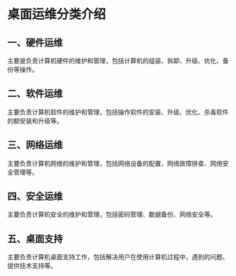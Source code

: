 # 桌面运维分类介绍

## 一、硬件运维

主要是负责计算机硬件的维护和管理，包括计算机的组装、拆卸、升级、优化、备份等操作。

## 二、软件运维

主要负责计算机软件的维护和管理，包括操作软件的安装、升级、优化、杀毒软件的额安装和升级等。

## 三、网络运维

主要负责计算机网络的维护和管理，包括网络设备的配置，网络故障排查、网络安全管理等。

## 四、安全运维

主要负责计算机安全的维护和管理，包括密码管理、数据备份、网络安全等。

## 五、桌面支持

主要负责计算机桌面支持工作，包括解决用户在使用计算机过程中，遇到的问题、提供技术支持等。

